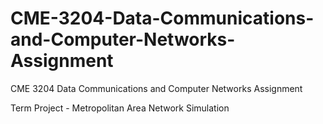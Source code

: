 # CME-3204-Data-Communications-and-Computer-Networks-Assignment
CME 3204 Data Communications and Computer Networks Assignment

Term Project - Metropolitan Area Network Simulation
